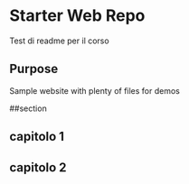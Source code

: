 # Starter Web Repo

Test di readme per il corso

## Purpose

Sample website with plenty of files for demos

##section

## capitolo 1

## capitolo 2
